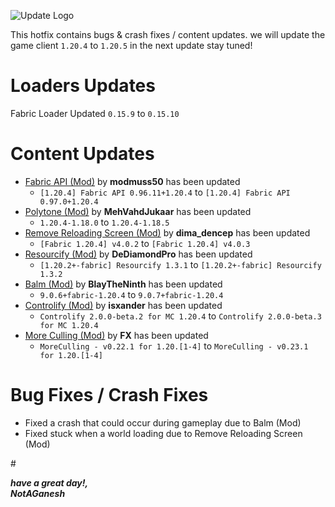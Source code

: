 

![Update Logo](https://github.com/NotAGanesh/OptiNa-Reborn/blob/main/update_banners/hotfix_changelog_banner.png?raw=true)


This hotfix contains bugs & crash fixes / content updates. we will update the game client `1.20.4` to `1.20.5` in the next update stay tuned!

# Loaders Updates
Fabric Loader Updated `0.15.9` to `0.15.10`

# Content Updates
- [Fabric API (Mod)](https://modrinth.com/mod/fabric-api) by **modmuss50** has been updated
    - `[1.20.4] Fabric API 0.96.11+1.20.4` to `[1.20.4] Fabric API 0.97.0+1.20.4`
- [Polytone (Mod)](https://modrinth.com/mod/polytone) by **MehVahdJukaar** has been updated
    - `1.20.4-1.18.0` to `1.20.4-1.18.5`
- [Remove Reloading Screen (Mod)](https://modrinth.com/mod/rrls) by **dima_dencep** has been updated
    - `[Fabric 1.20.4] v4.0.2` to `[Fabric 1.20.4] v4.0.3`
- [Resourcify (Mod)](https://modrinth.com/mod/resourcify) by **DeDiamondPro** has been updated
    - `[1.20.2+-fabric] Resourcify 1.3.1` to `[1.20.2+-fabric] Resourcify 1.3.2`  
- [Balm (Mod)](https://modrinth.com/mod/balm) by **BlayTheNinth** has been updated
    - `9.0.6+fabric-1.20.4` to `9.0.7+fabric-1.20.4`  
- [Controlify (Mod)](https://modrinth.com/mod/balm) by **isxander** has been updated
    - `Controlify 2.0.0-beta.2 for MC 1.20.4` to `Controlify 2.0.0-beta.3 for MC 1.20.4`
- [More Culling (Mod)](https://modrinth.com/mod/moreculling) by **FX** has been updated
    - `MoreCulling - v0.22.1 for 1.20.[1-4]` to `MoreCulling - v0.23.1 for 1.20.[1-4]`

# Bug Fixes / Crash Fixes
- Fixed a crash that could occur during gameplay due to Balm (Mod)
- Fixed stuck when a world loading due to Remove Reloading Screen (Mod)

#‎  ‎  

***have a great day!,*** <br>
***NotAGanesh***
